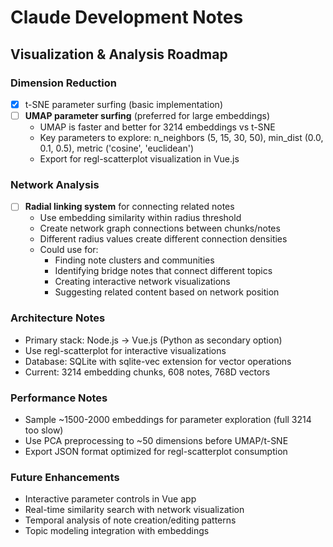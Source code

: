 # Claude Development Notes

## Visualization & Analysis Roadmap

### Dimension Reduction
- [x] t-SNE parameter surfing (basic implementation)
- [ ] **UMAP parameter surfing** (preferred for large embeddings)
  - UMAP is faster and better for 3214 embeddings vs t-SNE
  - Key parameters to explore: n_neighbors (5, 15, 30, 50), min_dist (0.0, 0.1, 0.5), metric ('cosine', 'euclidean')
  - Export for regl-scatterplot visualization in Vue.js

### Network Analysis 
- [ ] **Radial linking system** for connecting related notes
  - Use embedding similarity within radius threshold
  - Create network graph connections between chunks/notes
  - Different radius values create different connection densities
  - Could use for:
    - Finding note clusters and communities
    - Identifying bridge notes that connect different topics
    - Creating interactive network visualizations
    - Suggesting related content based on network position

### Architecture Notes
- Primary stack: Node.js → Vue.js (Python as secondary option)
- Use regl-scatterplot for interactive visualizations
- Database: SQLite with sqlite-vec extension for vector operations
- Current: 3214 embedding chunks, 608 notes, 768D vectors

### Performance Notes
- Sample ~1500-2000 embeddings for parameter exploration (full 3214 too slow)
- Use PCA preprocessing to ~50 dimensions before UMAP/t-SNE
- Export JSON format optimized for regl-scatterplot consumption

### Future Enhancements
- Interactive parameter controls in Vue app
- Real-time similarity search with network visualization
- Temporal analysis of note creation/editing patterns
- Topic modeling integration with embeddings